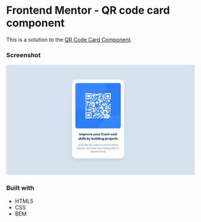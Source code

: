 # Frontend Mentor - QR code card component

This is a solution to the [QR Code Card Component](https://www.frontendmentor.io/challenges/qr-code-component-iux_sIO_H).

### Screenshot

![](./final.png)

### Built with

- HTML5
- CSS
- BEM
